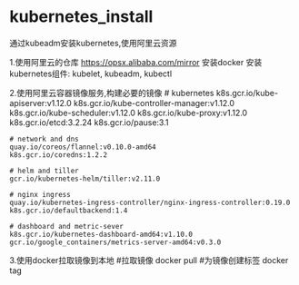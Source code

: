 # kubernetes_install
通过kubeadm安装kubernetes,使用阿里云资源

1.使用阿里云的仓库
    https://opsx.alibaba.com/mirror
    安装docker
    安装kubernetes组件: kubelet, kubeadm, kubectl

2.使用阿里云容器镜像服务,构建必要的镜像
    # kubernetes
    k8s.gcr.io/kube-apiserver:v1.12.0
    k8s.gcr.io/kube-controller-manager:v1.12.0
    k8s.gcr.io/kube-scheduler:v1.12.0
    k8s.gcr.io/kube-proxy:v1.12.0
    k8s.gcr.io/etcd:3.2.24
    k8s.gcr.io/pause:3.1

    # network and dns
    quay.io/coreos/flannel:v0.10.0-amd64
    k8s.gcr.io/coredns:1.2.2

    # helm and tiller
    gcr.io/kubernetes-helm/tiller:v2.11.0

    # nginx ingress
    quay.io/kubernetes-ingress-controller/nginx-ingress-controller:0.19.0
    k8s.gcr.io/defaultbackend:1.4

    # dashboard and metric-sever
    k8s.gcr.io/kubernetes-dashboard-amd64:v1.10.0
    gcr.io/google_containers/metrics-server-amd64:v0.3.0

3.使用docker拉取镜像到本地
    #拉取镜像
    docker pull 
    #为镜像创建标签
    docker tag 
